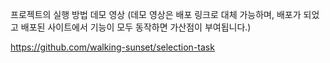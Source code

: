 프로젝트의 실행 방법
데모 영상
(데모 영상은 배포 링크로 대체 가능하며, 배포가 되었고 배포된 사이트에서 기능이 모두 동작하면 가산점이 부여됩니다.)

https://github.com/walking-sunset/selection-task
